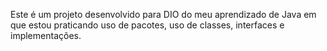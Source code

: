 Este é um projeto desenvolvido para DIO do meu aprendizado de Java em que estou praticando uso de pacotes, uso de classes, interfaces e implementações.